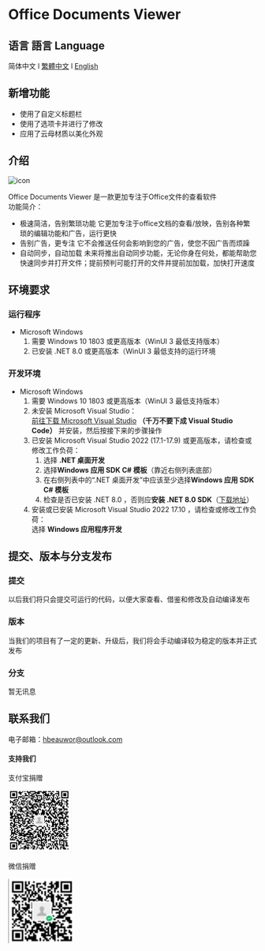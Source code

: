 # Office Documents Viewer
## 语言 語言 Language
简体中文  l
[繁體中文](/.github/res/MarkDown/ZH-TR.md)   l
[English](/.github/res/MarkDown/EN-EN.md)
## 新增功能
- 使用了自定义标题栏
- 使用了选项卡并进行了修改
- 应用了云母材质以美化外观
## 介绍
![icon](/.github/res/ass/iconw.svg)    

Office Documents Viewer 是一款更加专注于Office文件的查看软件    
功能简介：
- 极速简洁，告别繁琐功能
    它更加专注于office文档的查看/放映，告别各种繁琐的编辑功能和广告，运行更快
- 告别广告，更专注
    它不会推送任何会影响到您的广告，使您不因广告而烦躁
- 自动同步，自动加载
    未来将推出自动同步功能，无论你身在何处，都能帮助您快速同步并打开文件；提前预判可能打开的文件并提前加加载，加快打开速度
## 环境要求
### 运行程序
- Microsoft Windows
    1. 需要 Windows 10 1803 或更高版本（WinUI 3 最低支持版本）
    2. 已安装 .NET 8.0 或更高版本（WinUI 3 最低支持的运行环境
### 开发环境
- Microsoft Windows
    1. 需要 Windows 10 1803 或更高版本（WinUI 3 最低支持版本）
    2. 未安装 Microsoft Visual Studio：    
[前往下载 Microsoft Visual Studio](https://visualstudio.microsoft.com/zh-hans/) **（千万不要下成 Visual Studio Code）**  并安装，然后按接下来的步骤操作
    3. 已安装 Microsoft Visual Studio 2022 (17.1-17.9) 或更高版本，请检查或修改工作负荷：
        1. 选择 **.NET 桌面开发**
        2. 选择**Windows 应用 SDK C# 模板**（靠近右侧列表底部）
        3. 在右侧列表中的“.NET 桌面开发”中应该至少选择**Windows 应用 SDK C# 模板**
        4. 检查是否已安装 .NET 8.0 ，否则应**安装 .NET 8.0 SDK**（[下载地址](https://dotnet.microsoft.com/zh-cn/download/dotnet/8.0)）
    4. 安装或已安装 Microsoft Visual Studio 2022 17.10 ，请检查或修改工作负荷：    
        选择 **Windows 应用程序开发**
## 提交、版本与分支发布
### 提交
以后我们将只会提交可运行的代码，以便大家查看、借鉴和修改及自动编译发布
### 版本
当我们的项目有了一定的更新、升级后，我们将会手动编译较为稳定的版本并正式发布
### 分支
暂无讯息
## 联系我们
电子邮箱：hbeauwor@outlook.com
#### 支持我们
支付宝捐赠

![Alipay](/.github/res/ass/Alipay.png)  

微信捐赠

![WeChatPay](/.github/res/ass/WeChatPay.png)  
